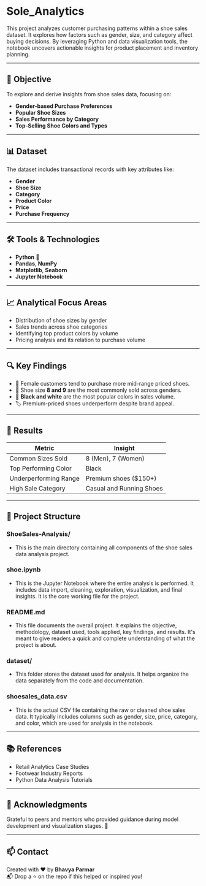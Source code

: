 # Sole_Analytics 

This project analyzes customer purchasing patterns within a shoe sales dataset. It explores how factors such as gender, size, and category affect buying decisions. By leveraging Python and data visualization tools, the notebook uncovers actionable insights for product placement and inventory planning.

---

## 🧠 Objective

To explore and derive insights from shoe sales data, focusing on:

- **Gender-based Purchase Preferences**
- **Popular Shoe Sizes**
- **Sales Performance by Category**
- **Top-Selling Shoe Colors and Types**

---

## 📊 Dataset

The dataset includes transactional records with key attributes like:

- **Gender**
- **Shoe Size**
- **Category**
- **Product Color**
- **Price**
- **Purchase Frequency**

---

## 🛠️ Tools & Technologies

- **Python** 🐍  
- **Pandas**, **NumPy**  
- **Matplotlib**, **Seaborn**  
- **Jupyter Notebook**

---

## 📈 Analytical Focus Areas

- Distribution of shoe sizes by gender
- Sales trends across shoe categories
- Identifying top product colors by volume
- Pricing analysis and its relation to purchase volume

---

## 🔍 Key Findings

- 👠 Female customers tend to purchase more mid-range priced shoes.
- 👞 Shoe size **8 and 9** are the most commonly sold across genders.
- 🎨 **Black and white** are the most popular colors in sales volume.
- 🏷️ Premium-priced shoes underperform despite brand appeal.

---

## 📌 Results

| Metric                 | Insight                                 |
|------------------------|------------------------------------------|
| Common Sizes Sold      | 8 (Men), 7 (Women)                       |
| Top Performing Color   | Black                                    |
| Underperforming Range  | Premium shoes ($150+)                    |
| High Sale Category     | Casual and Running Shoes                 |

---

## 📁 Project Structure

### ShoeSales-Analysis/
- This is the main directory containing all components of the shoe sales data analysis project.

### shoe.ipynb
- This is the Jupyter Notebook where the entire analysis is performed. It includes data import, cleaning, exploration, visualization, and final insights. It is the core working file for the project.

### README.md
- This file documents the overall project. It explains the objective, methodology, dataset used, tools applied, key findings, and results. It's meant to give readers a quick and complete understanding of what the project is about.

### dataset/
- This folder stores the dataset used for analysis. It helps organize the data separately from the code and documentation.

### shoesales_data.csv
- This is the actual CSV file containing the raw or cleaned shoe sales data. It typically includes columns such as gender, size, price, category, and color, which are used for analysis in the notebook.

---

## 📚 References

- Retail Analytics Case Studies
- Footwear Industry Reports
- Python Data Analysis Tutorials

---

## 🌟 Acknowledgments

Grateful to peers and mentors who provided guidance during model development and visualization stages. 🙌

---

## 📫 Contact

Created with ❤️ by **Bhavya Parmar**  
📬 Drop a ⭐ on the repo if this helped or inspired you!

